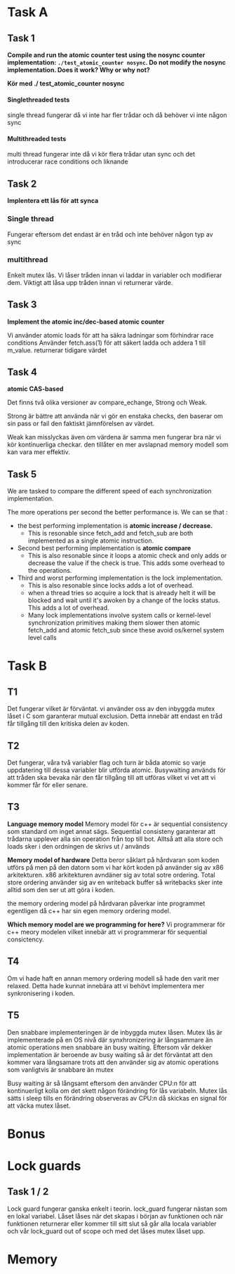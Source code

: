 
# Task A
## Task 1
**Compile and run the atomic counter test using the nosync counter implementation: `./test_atomic_counter nosync`. Do not modify the nosync implementation. Does it work? Why or why not?**

**Kör med ./ test_atomic_counter nosync**

#### Singlethreaded tests
single thread fungerar då vi inte har fler trådar och då behöver vi inte någon sync

#### Multithreaded tests
multi thread fungerar inte då vi kör flera trådar utan sync och det introducerar race conditions och liknande

## Task 2
**Implentera ett lås för att synca**

### Single thread
Fungerar eftersom det endast är en tråd och inte behöver någon typ av sync

### multithread
Enkelt mutex lås. Vi låser tråden innan vi laddar in variabler och modifierar dem.
Viktigt att låsa upp tråden innan vi returnerar värde.

## Task 3
**Implement the atomic inc/dec-based atomic counter**

Vi använder atomic loads för att ha säkra ladningar som förhindrar race conditions
Använder fetch.ass(1) för att säkert ladda och addera 1 till m_value.
returnerar tidigare värdet

## Task 4
**atomic CAS-based**

Det finns två olika versioner av compare_echange, Strong och Weak.

Strong är bättre att använda när vi gör en enstaka checks, den baserar om sin pass or fail den faktiskt jämnförelsen av värdet.

Weak kan misslyckas även om värdena är samma men fungerar bra när vi kör kontinuerliga checkar. den tillåter en mer avslapnad memory modell som kan vara mer effektiv. 


## Task 5
We are tasked to compare the different speed of each synchronization implementation.

The more operations per second the better performance is.
We can se that :
- the best performing implementation is **atomic increase / decrease.**
	- This is resonable since fetch_add and fetch_sub are both implemented as a single atomic instruction.
- Second best performing implementation is **atomic compare**
	- This is also resonable since it loops a atomic check and only adds or decrease the value if the check is true. This adds some overhead to the operations.
- Third and worst performing implementation is the lock implementation.
	- This is also resonable since locks adds a lot of overhead.
	- when a thread tries so acquire a lock that is already helt it will be blocked and wait until it's awoken by a change of the locks status. This adds a lot of overhead.
	- Many lock implementations involve system calls or kernel-level synchronization primitives making them slower then atomic fetch_add and atomic fetch_sub since these avoid os/kernel system level calls

# Task B

## T1
Det fungerar vilket är förväntat.
vi använder oss av den inbyggda mutex låset i C som garanterar mutual exclusion. Detta innebär att endast en tråd får tillgång till den kritiska delen av koden.

## T2
Det fungerar, våra två variabler flag och turn är båda atomic so varje uppdatering till dessa variabler blir utförda atomic.
Busywaiting används för att tråden ska bevaka när den får tillgång till att utföras vilket vi vet att vi kommer får för eller senare.

## T3
**Language memory model**
Memory model för c++ är sequential consistency som standard om inget annat sägs.
Sequential consisteny garanterar att trådarna upplever alla sin operation från top till bot.
Alltså att alla store och loads sker i den ordningen de skrivs ut / används

**Memory model of hardware**
Detta beror såklart på hårdvaran som koden utförs på men på den datorn som vi har kört koden på använder sig av x86 arkitekturen.
 x86 arkitekturen avndäner sig av total sotre ordering.
 Total store ordering använder sig av en writeback buffer så writebacks sker inte alltid som den ser ut att göra i koden.

the memory ordering model på hårdvaran påverkar inte programmet egentligen då c++ har sin egen memory ordering model.

**Which memory model are we programming for here?**
Vi programmerar för c++ meory modelen vilket innebär att vi programmerar för sequential consictency.


## T4
Om vi hade haft en annan memory ordering modell så hade den varit mer relaxed. Detta hade kunnat innebära att vi behövt implementera mer synkronisering i koden.

## T5
Den snabbare implementeringen är de inbyggda mutex låsen.
Mutex lås är implementerade på en OS nivå där synxhronizering är långsammare än atomic operations men snabbare än busy waiting.
Eftersom vår dekker implementation är beroende av busy waiting så är det förväntat att den kommer vara långsamare trots att den använder sig av atomic operations som vanligtvis är snabbare än mutex

Busy waiting är så långsamt eftersom den använder CPU:n för att kontinuerligt kolla om det skett någon förändring för lås variabeln.
Mutex lås sätts i sleep tills en förändring observeras av CPU:n då skickas en signal för att väcka mutex låset.



# Bonus

# Lock guards

## Task 1 / 2
Lock guard fungerar ganska enkelt i teorin.
lock_guard fungerar nästan som en lokal variabel. Låset låses när det skapas i början av funktionen och när funktionen returnerar eller kommer till sitt slut så går alla locala variabler och vår lock_guard out of scope och med det låses mutex låset upp.

# Memory